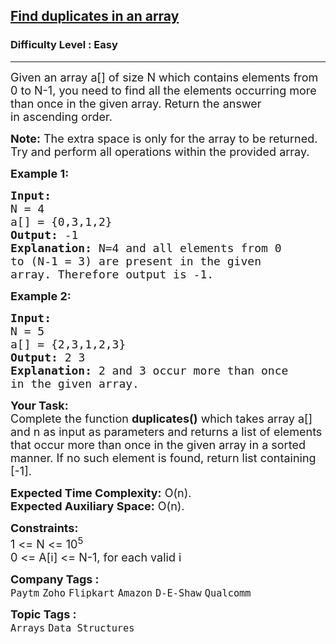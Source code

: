 <h2><a href="https://practice.geeksforgeeks.org/problems/find-duplicates-in-an-array/1">Find duplicates in an array</a></h2><h3>Difficulty Level : Easy</h3><hr><div class="problems_problem_content__Xm_eO"><p><span style="font-size:18px">Given an array a[] of size N which contains elements from 0 to N-1, you need to find all the elements occurring more than once in the given array. Return the answer in&nbsp;ascending order.</span></p>

<p><span style="font-size:18px"><strong>Note:</strong> The extra space is only for the array to be returned.<br>
Try and perform all operations within the provided array.&nbsp;</span></p>

<p><span style="font-size:18px"><strong>Example 1:</strong></span></p>

<pre><span style="font-size:18px"><strong>Input:
</strong>N = 4
a[] = {0,3,1,2}
<strong>Output: </strong>-1<strong>
Explanation: </strong>N=4 and all elements from 0
to (N-1 = 3) are present in the given
array. Therefore output is -1.</span>
</pre>

<p><span style="font-size:18px"><strong>Example 2:</strong></span></p>

<pre><span style="font-size:18px"><strong>Input:
</strong>N = 5
a[] = {2,3,1,2,3}
<strong>Output: </strong>2 3&nbsp;<strong>
Explanation: </strong>2 and 3 occur more than once
in the given array.</span></pre>

<p><span style="font-size:18px"><strong>Your Task:</strong><br>
Complete the function <strong>duplicates()</strong>&nbsp;which takes array a[] and n as input as parameters and returns a list of elements that occur more than once in the given array in a sorted manner. If no such element is found, return list containing [-1].&nbsp;</span></p>

<p><span style="font-size:18px"><strong>Expected Time Complexity:</strong> O(n).<br>
<strong>Expected Auxiliary Space:</strong> O(n).</span></p>

<p><span style="font-size:18px"><strong>Constraints:</strong><br>
1 &lt;= N &lt;= 10<sup>5</sup><br>
0 &lt;= A[i] &lt;= N-1, for each valid i</span></p>
</div><p><span style=font-size:18px><strong>Company Tags : </strong><br><code>Paytm</code>&nbsp;<code>Zoho</code>&nbsp;<code>Flipkart</code>&nbsp;<code>Amazon</code>&nbsp;<code>D-E-Shaw</code>&nbsp;<code>Qualcomm</code>&nbsp;<br><p><span style=font-size:18px><strong>Topic Tags : </strong><br><code>Arrays</code>&nbsp;<code>Data Structures</code>&nbsp;